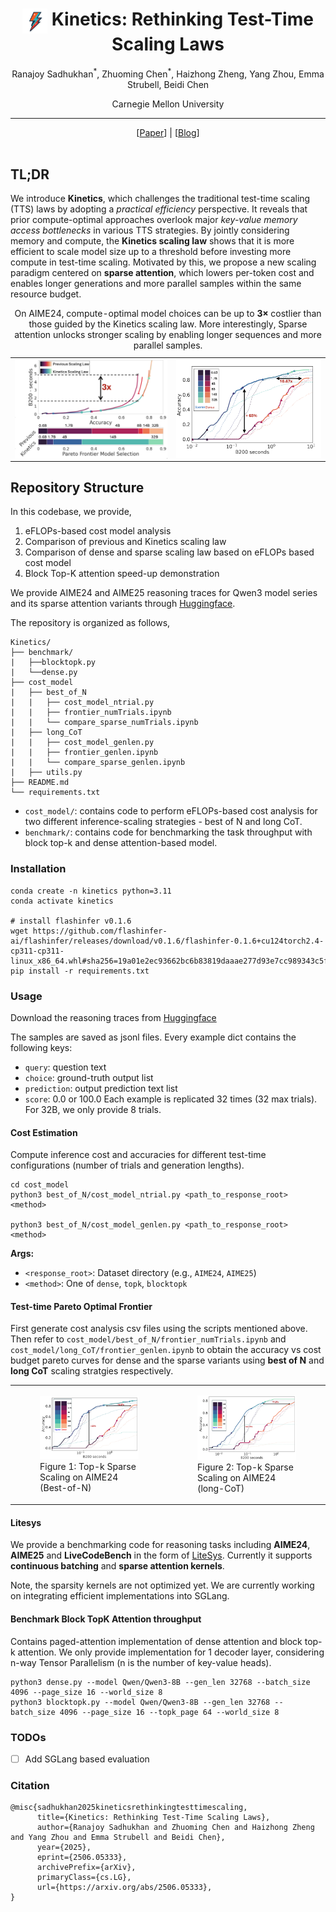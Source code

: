 <div align="center">
<h1><img src="assets/Bolt.png" height="40px" align="top"/> Kinetics: Rethinking Test-Time Scaling Laws
</h1>

Ranajoy Sadhukhan<sup>\*</sup>, Zhuoming Chen<sup>\*</sup>, Haizhong Zheng, Yang Zhou, Emma Strubell, Beidi Chen

Carnegie Mellon University 

-----------------
</div>

<div align="center">
[<a href="https://arxiv.org/abs/2506.05333">Paper</a>] | [<a href="https://infini-ai-lab.github.io/Kinetics/">Blog</a>]
</div>
<br>

## TL;DR
We introduce **Kinetics**, which challenges the traditional test-time scaling (TTS) laws by adopting a *practical efficiency* perspective. It reveals that prior compute-optimal approaches overlook major *key-value memory access bottlenecks* in various TTS strategies. By jointly considering memory and compute, the **Kinetics scaling law** shows that it is more efficient to scale model size up to a threshold before investing more compute in test-time scaling. Motivated by this, we propose a new scaling paradigm centered on **sparse attention**, which lowers per-token cost and enables longer generations and more parallel samples within the same resource budget. 

<table>
<tr>
<td> <img src="assets/F1A.png" style="width:400px;" align="top"/>
<td> <img src="assets/F1B.png" style="width:380px;" align="top"/>
</tr>
<caption>
On AIME24, compute-optimal model choices can be up to <strong>3×</strong> costlier than those guided by the Kinetics scaling law. More interestingly, Sparse attention unlocks stronger scaling by enabling longer sequences and more parallel samples.
</caption>
</table>


## Repository Structure


In this codebase, we provide,
1. eFLOPs-based cost model analysis
2. Comparison of previous and Kinetics scaling law
3. Comparison of dense and sparse scaling law based on eFLOPs based cost model
4. Block Top-K attention speed-up demonstration

We provide AIME24 and AIME25 reasoning traces for Qwen3 model series and its sparse attention variants through [Huggingface](https://huggingface.co/datasets/InfiniAILab/Kinetics-generations).



The repository is organized as follows,

```
Kinetics/
├── benchmark/
|   ├──blocktopk.py
|   └──dense.py
├── cost_model
|   ├── best_of_N
|   |   ├── cost_model_ntrial.py
|   |   ├── frontier_numTrials.ipynb
|   |   └── compare_sparse_numTrials.ipynb
|   ├── long_CoT
|   |   ├── cost_model_genlen.py
|   |   ├── frontier_genlen.ipynb
|   |   └── compare_sparse_genlen.ipynb
|   ├── utils.py
├── README.md
└── requirements.txt
```
- `cost_model/`: contains code to perform eFLOPs-based cost analysis for two different inference-scaling strategies - best of N and long CoT.
- `benchmark/`: contains code for benchmarking the task throughput with block top-k and dense attention-based model. 

### Installation
```
conda create -n kinetics python=3.11
conda activate kinetics

# install flashinfer v0.1.6
wget https://github.com/flashinfer-ai/flashinfer/releases/download/v0.1.6/flashinfer-0.1.6+cu124torch2.4-cp311-cp311-linux_x86_64.whl#sha256=19a01e2ec93662bc6b83819daaae277d93e7cc989343c5f8940af44a4cb66ba0
pip install -r requirements.txt
```

### Usage
Download the reasoning traces from [Huggingface](https://huggingface.co/datasets/InfiniAILab/Kinetics-generations)

The samples are saved as jsonl files. Every example dict contains the following keys:
- `query`: question text
- `choice`: ground-truth output list
- `prediction`: output prediction text list
- `score`: 0.0 or 100.0
Each example is replicated 32 times (32 max trials). For 32B, we only provide 8 trials.

#### Cost Estimation
Compute inference cost and accuracies for different test-time configurations (number of trials and generation lengths).
```
cd cost_model
python3 best_of_N/cost_model_ntrial.py <path_to_response_root> <method>

python3 best_of_N/cost_model_genlen.py <path_to_response_root> <method>
```
**Args:**
- `<response_root>`: Dataset directory (e.g., `AIME24`, `AIME25`)
- `<method>`: One of `dense`, `topk`, `blocktopk`

#### Test-time Pareto Optimal Frontier
First generate cost analysis csv files using the scripts mentioned above. Then refer to `cost_model/best_of_N/frontier_numTrials.ipynb` and `cost_model/long_CoT/frontier_genlen.ipynb` to obtain the accuracy vs cost budget pareto curves for dense and the sparse variants using **best of N** and **long CoT** scaling stratgies respectively.

<table>
  <tr>
    <td>
      <figure>
        <img src="assets/AIME24-topk-trial.jpg" alt="Kinetics Sparse Scaling (Best-of-N)" width="400">
        <figcaption>Figure 1: Top-k Sparse Scaling on AIME24 (Best-of-N)</figcaption>
      </figure>
    </td>
    <td>
      <figure>
        <img src="assets/AIME24-topk-genlen.jpg" alt="Kinetics Sparse Scaling (long-CoT)" width="400">
        <figcaption>Figure 2: Top-k Sparse Scaling on AIME24 (long-CoT)</figcaption>
      </figure>
    </td>
  </tr>
</table>

#### Litesys
We provide a benchmarking code for reasoning tasks including **AIME24**, **AIME25** and **LiveCodeBench** in the form of [LiteSys](https://github.com/Infini-AI-Lab/Kinetics/tree/benchmark/LiteSys). Currently it supports **continuous batching** and **sparse attention kernels**. 

Note, the sparsity kernels are not optimized yet. We are currently working on integrating efficient implementations into SGLang.

#### Benchmark Block TopK Attention throughput
Contains paged-attention implementation of dense attention and block top-k attention. We only provide implementation for 1 decoder layer, considering n-way Tensor Parallelism (n is the number of key-value heads).
```
python3 dense.py --model Qwen/Qwen3-8B --gen_len 32768 --batch_size 4096 --page_size 16 --world_size 8
python3 blocktopk.py --model Qwen/Qwen3-8B --gen_len 32768 --batch_size 4096 --page_size 16 --topk_page 64 --world_size 8
```

### TODOs
- [ ] Add SGLang based evaluation 

### Citation
```
@misc{sadhukhan2025kineticsrethinkingtesttimescaling,
      title={Kinetics: Rethinking Test-Time Scaling Laws}, 
      author={Ranajoy Sadhukhan and Zhuoming Chen and Haizhong Zheng and Yang Zhou and Emma Strubell and Beidi Chen},
      year={2025},
      eprint={2506.05333},
      archivePrefix={arXiv},
      primaryClass={cs.LG},
      url={https://arxiv.org/abs/2506.05333}, 
}
```